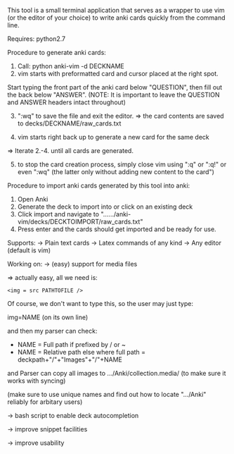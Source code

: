 This tool is a small terminal application that serves as a wrapper to use vim 
(or the editor of your choice) to write anki cards quickly from the command line.

Requires: python2.7

Procedure to generate anki cards:

1. Call: python anki-vim -d DECKNAME
2. vim starts with preformatted card and cursor placed at the right spot. 

Start typing the front part of the anki card below "QUESTION", then fill out 
the back below "ANSWER". (NOTE: It is important to leave the QUESTION and ANSWER
headers intact throughout)

3. ":wq" to save the file and exit the editor.
=> the card contents are saved to decks/DECKNAME/raw_cards.txt

4. vim starts right back up to generate a new card for the same deck

=> Iterate 2.-4. until all cards are generated.

5. to stop the card creation process, simply close vim using ":q" or ":q!" or 
even ":wq" (the latter only without adding new content to the card")

Procedure to import anki cards generated by this tool into anki:

1. Open Anki
2. Generate the deck to import into or click on an existing deck
3. Click import and navigate to
   "....../anki-vim/decks/DECKTOIMPORT/raw_cards.txt"
4. Press enter and the cards should get imported and be ready for use.


Supports:
-> Plain text cards
-> Latex commands of any kind
-> Any editor (default is vim)


Working on:
-> (easy) support for media files

=> actually easy, all we need is: 
```text
<img = src PATHTOFILE />
```

Of course, we don't want to type this, so the user may just type:

img=NAME (on its own line)

and then my parser can check:
- NAME = Full path if prefixed by / or ~
- NAME = Relative path else where full path = deckpath+"/"+"Images"+"/"+NAME

and Parser can copy all images to .../Anki/collection.media/ 
(to make sure it works with syncing)

(make sure to use unique names and find out how to locate ".../Anki" 
reliably for arbitary users)

-> bash script to enable deck autocompletion

-> improve snippet facilities

-> improve usability
